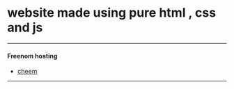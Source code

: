 # website made using pure html , css and js 


---
#### Freenom hosting



* [cheem](http://cheem.ml)
---
